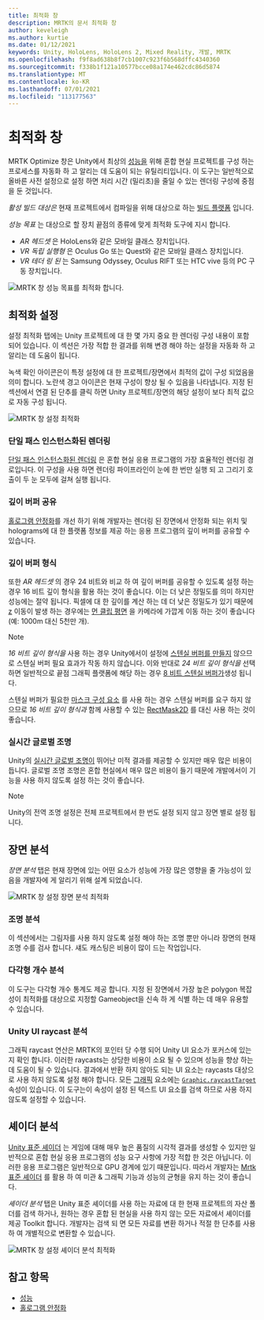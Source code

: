 ```yaml
---
title: 최적화 창
description: MRTK의 문서 최적화 창
author: keveleigh
ms.author: kurtie
ms.date: 01/12/2021
keywords: Unity, HoloLens, HoloLens 2, Mixed Reality, 개발, MRTK
ms.openlocfilehash: f9f8ad638b8f7cb1007c923f6b568dffc4340360
ms.sourcegitcommit: f338b1f121a10577bcce08a174e462cdc86d5874
ms.translationtype: MT
ms.contentlocale: ko-KR
ms.lasthandoff: 07/01/2021
ms.locfileid: "113177563"
---
```

# <a name="optimize-window"></a>최적화 창

MRTK Optimize 창은 Unity에서 최상의 [성능을](../../performance/perf-getting-started.md) 위해 혼합 현실 프로젝트를 구성 하는 프로세스를 자동화 하 고 알리는 데 도움이 되는 유틸리티입니다. 이 도구는 일반적으로 올바른 사전 설정으로 설정 하면 처리 시간 (밀리초)을 줄일 수 있는 렌더링 구성에 중점을 둔 것입니다.

*활성 빌드 대상은* 현재 프로젝트에서 컴파일을 위해 대상으로 하는 [빌드 플랫폼](https://docs.unity3d.com/Manual/BuildSettings.html) 입니다.

*성능 목표* 는 대상으로 할 장치 끝점의 종류에 맞게 최적화 도구에 지시 합니다.

- *AR 헤드셋* 은 HoloLens와 같은 모바일 클래스 장치입니다.
- *VR 독립 실행형* 은 Oculus Go 또는 Quest와 같은 모바일 클래스 장치입니다.
- *VR 테더 링 된* 는 Samsung Odyssey, Oculus RIFT 또는 HTC vive 등의 PC 구동 장치입니다.

![MRTK 창 성능 목표를 최적화 합니다.](../images/performance/OptimizeWindowPerformanceTarget.jpg)

## <a name="setting-optimizations"></a>최적화 설정

설정 최적화 탭에는 Unity 프로젝트에 대 한 몇 가지 중요 한 렌더링 구성 내용이 포함 되어 있습니다. 이 섹션은 가장 적합 한 결과를 위해 변경 해야 하는 설정을 자동화 하 고 알리는 데 도움이 됩니다.

녹색 확인 아이콘은이 특정 설정에 대 한 프로젝트/장면에서 최적의 값이 구성 되었음을 의미 합니다. 노란색 경고 아이콘은 현재 구성이 향상 될 수 있음을 나타냅니다. 지정 된 섹션에서 연결 된 단추를 클릭 하면 Unity 프로젝트/장면의 해당 설정이 보다 최적 값으로 자동 구성 됩니다.

![MRTK 창 설정 최적화](../images/performance/OptimizeWindow_Settings.png)

### <a name="single-pass-instanced-rendering"></a>단일 패스 인스턴스화된 렌더링

[단일 패스 인스턴스화된 렌더링](https://docs.unity3d.com/Manual/SinglePassInstancing.html) 은 혼합 현실 응용 프로그램의 가장 효율적인 렌더링 경로입니다. 이 구성을 사용 하면 렌더링 파이프라인이 눈에 한 번만 실행 되 고 그리기 호출이 두 눈 모두에 걸쳐 실행 됩니다.

### <a name="depth-buffer-sharing"></a>깊이 버퍼 공유

[홀로그램 안정화](../../performance/hologram-Stabilization.md)를 개선 하기 위해 개발자는 렌더링 된 장면에서 안정화 되는 위치 및 holograms에 대 한 플랫폼 정보를 제공 하는 응용 프로그램의 깊이 버퍼를 공유할 수 있습니다.

### <a name="depth-buffer-format"></a>깊이 버퍼 형식

또한 *AR 헤드셋* 의 경우 24 비트와 비교 하 여 깊이 버퍼를 공유할 수 있도록 설정 하는 경우 16 비트 깊이 형식을 활용 하는 것이 좋습니다. 이는 더 낮은 정밀도를 의미 하지만 성능에는 절약 됩니다. 픽셀에 대 한 깊이를 계산 하는 데 더 낮은 정밀도가 있기 때문에 [z](https://en.wikipedia.org/wiki/Z-fighting) 이동이 발생 하는 경우에는 [먼 클립 평면](https://docs.unity3d.com/Manual/class-Camera.html) 을 카메라에 가깝게 이동 하는 것이 좋습니다 (예: 1000m 대신 5천만 개).

> [!NOTE]
> *16 비트 깊이 형식을* 사용 하는 경우 Unity에서이 설정에 [스텐실 버퍼를 만들지](https://docs.unity3d.com/ScriptReference/RenderTexture-depth.html) 않으므로 스텐실 버퍼 필요 효과가 작동 하지 않습니다. 이와 반대로 *24 비트 깊이 형식을* 선택 하면 일반적으로 끝점 그래픽 플랫폼에 해당 하는 경우 [8 비트 스텐실 버퍼가](https://docs.unity3d.com/Manual/SL-Stencil.html)생성 됩니다.
>
> 스텐실 버퍼가 필요한 [마스크 구성 요소](https://docs.unity3d.com/Manual/script-Mask.html) 를 사용 하는 경우 스텐실 버퍼를 요구 하지 않으므로 *16 비트 깊이 형식과* 함께 사용할 수 있는 [RectMask2D](https://docs.unity3d.com/Manual/script-RectMask2D.html) 를 대신 사용 하는 것이 좋습니다.

### <a name="real-time-global-illumination"></a>실시간 글로벌 조명

Unity의 [실시간 글로벌 조명이](https://docs.unity3d.com/Manual/GIIntro.html) 뛰어난 미적 결과를 제공할 수 있지만 매우 많은 비용이 듭니다. 글로벌 조명 조명은 혼합 현실에서 매우 많은 비용이 들기 때문에 개발에서이 기능을 사용 하지 않도록 설정 하는 것이 좋습니다.

> [!NOTE]
> Unity의 전역 조명 설정은 전체 프로젝트에서 한 번도 설정 되지 않고 장면 별로 설정 됩니다.

## <a name="scene-analysis"></a>장면 분석

*장면 분석* 탭은 현재 장면에 있는 어떤 요소가 성능에 가장 많은 영향을 줄 가능성이 있음을 개발자에 게 알리기 위해 설계 되었습니다.

![MRTK 창 설정 장면 분석 최적화](../images/performance/OptimizeWindow_SceneAnalysis.png)

### <a name="lighting-analysis"></a>조명 분석

이 섹션에서는 그림자를 사용 하지 않도록 설정 해야 하는 조명 뿐만 아니라 장면의 현재 조명 수를 검사 합니다. 섀도 캐스팅은 비용이 많이 드는 작업입니다.

### <a name="polygon-count-analysis"></a>다각형 개수 분석

이 도구는 다각형 개수 통계도 제공 합니다. 지정 된 장면에서 가장 높은 polygon 복잡성이 최적화를 대상으로 지정할 Gameobject을 신속 하 게 식별 하는 데 매우 유용할 수 있습니다.

### <a name="unity-ui-raycast-analysis"></a>Unity UI raycast 분석

그래픽 raycast 연산은 MRTK의 포인터 당 수행 되어 Unity UI 요소가 포커스에 있는지 확인 합니다. 이러한 raycasts는 상당한 비용이 소요 될 수 있으며 성능을 향상 하는 데 도움이 될 수 있습니다. 결과에서 반환 하지 않아도 되는 UI 요소는 raycasts 대상으로 사용 하지 않도록 설정 해야 합니다. 모든 [그래픽](https://docs.unity3d.com/2018.4/Documentation/ScriptReference/UI.Graphic.html) 요소에는 [`Graphic.raycastTarget`](https://docs.unity3d.com/2018.4/Documentation/ScriptReference/UI.Graphic-raycastTarget.html) 속성이 있습니다. 이 도구는이 속성이 설정 된 텍스트 UI 요소를 검색 하므로 사용 하지 않도록 설정할 수 있습니다.

## <a name="shader-analysis"></a>셰이더 분석

[Unity 표준 셰이더](https://docs.unity3d.com/Manual/shader-StandardShader.html) 는 게임에 대해 매우 높은 품질의 시각적 결과를 생성할 수 있지만 일반적으로 혼합 현실 응용 프로그램의 성능 요구 사항에 가장 적합 한 것은 아닙니다. 이러한 응용 프로그램은 일반적으로 GPU 경계에 있기 때문입니다. 따라서 개발자는 [Mrtk 표준 셰이더](../rendering/mrtk-standard-shader.md) 를 활용 하 여 미관 & 그래픽 기능과 성능의 균형을 유지 하는 것이 좋습니다.

*셰이더 분석* 탭은 Unity 표준 셰이더를 사용 하는 자료에 대 한 현재 프로젝트의 자산 폴더를 검색 하거나, 원하는 경우 혼합 된 현실을 사용 하지 않는 모든 자료에서 셰이더를 제공 Toolkit 합니다. 개발자는 검색 되 면 모든 자료를 변환 하거나 적절 한 단추를 사용 하 여 개별적으로 변환할 수 있습니다.

![MRTK 창 설정 셰이더 분석 최적화](../images/performance/OptimizeWindow_ShaderAnalysis.png)

## <a name="see-also"></a>참고 항목

- [성능](../../performance/perf-getting-started.md)
- [홀로그램 안정화](../../performance/hologram-stabilization.md)
